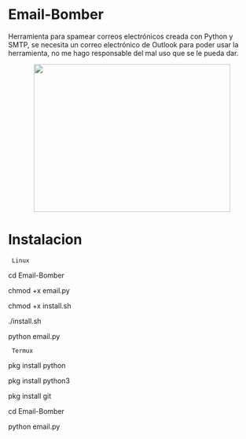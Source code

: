 # Email-Bomber
Herramienta para spamear correos electrónicos creada con Python y SMTP, se necesita un correo electrónico de Outlook para poder usar la herramienta, no me hago responsable del mal uso que se le pueda dar.

<p align="center"> <img width="400" height="300" src="https://github.com/RIP-Network/Email-Bomber/blob/main/foto.jpg"> </p>


# Instalacion

     Linux

cd Email-Bomber

chmod +x email.py

chmod +x install.sh

./install.sh

python email.py


     Termux

pkg install python 

pkg install python3 

pkg install git

cd Email-Bomber 

python email.py
